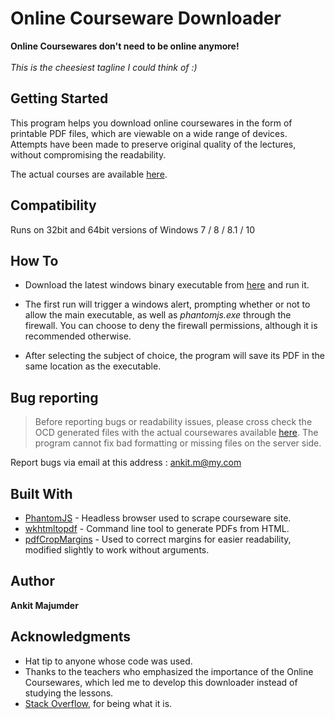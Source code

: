 # Online Courseware Downloader

**Online Coursewares don't need to be online anymore!**</br></br>
*This is the cheesiest tagline I could think of :)*

## Getting Started

This program helps you download online coursewares in the form of printable PDF files, which are viewable on a wide range of devices. Attempts have been made to preserve original quality of the lectures, without compromising the readability.

The actual courses are available <a href="http://122.252.249.26:96/forms/frmlogin.aspx" target="_blank">here</a>.

## Compatibility

Runs on 32bit and 64bit versions of Windows 7 / 8 / 8.1 / 10

## How To

 - Download the latest windows binary executable from
   [here](https://github.com/ankit1w/OCD/releases) and run it. 
   
  - The first run will trigger a windows alert, prompting whether or not
   to allow the main executable, as well as *phantomjs.exe* through the
   firewall. You can choose to deny the firewall permissions, although
   it is recommended otherwise.
   
   - After selecting the subject of choice, the program will save its PDF in the same location as the executable.

## Bug reporting

> Before reporting bugs or readability issues, please cross check the OCD generated files with the actual coursewares available [here](http://122.252.249.26:96/forms/frmlogin.aspx). The program cannot fix bad formatting or missing files on the server side.

Report bugs via email at this address : [ankit.m@my.com](mailto:ankit.m@my.com?Subject=OCD%20Bug%20Report)

## Built With

* [PhantomJS](https://phantomjs.org/) - Headless browser used to scrape courseware site.
* [wkhtmltopdf](https://wkhtmltopdf.org/) - Command line tool to generate PDFs from HTML.
* [pdfCropMargins](https://github.com/abarker/pdfCropMargins) - Used to correct margins for easier readability, modified slightly to work without arguments.

## Author

**Ankit Majumder** 

## Acknowledgments

* Hat tip to anyone whose code was used.
* Thanks to the teachers who emphasized the importance of the Online Coursewares, which led me to develop this downloader instead of studying the lessons.
* [Stack Overflow](https://stackoverflow.com/), for being what it is.
